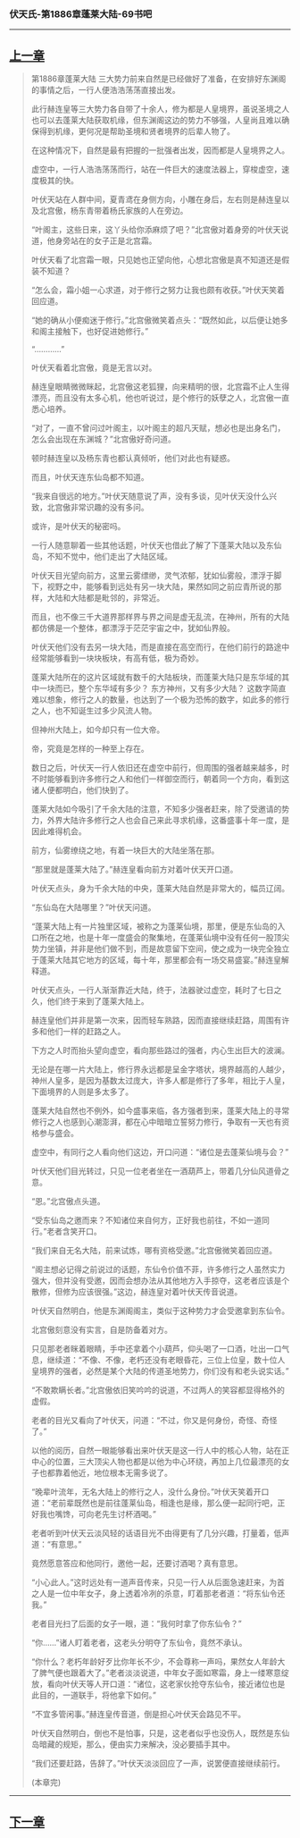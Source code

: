 ### 伏天氏-第1886章蓬莱大陆-69书吧

--------
[上一章](./270699afbbd0d3552d96fd50618df83e.md)
--------


>
>
>
>第1886章蓬莱大陆
>三大势力前来自然是已经做好了准备，在安排好东渊阁的事情之后，一行人便浩浩荡荡直接出发。
>
>此行赫连皇等三大势力各自带了十余人，修为都是人皇境界，虽说圣境之人也可以去蓬莱大陆获取机缘，但东渊阁这边的势力不够强，人皇尚且难以确保得到机缘，更何况是帮助圣境和贤者境界的后辈人物了。
>
>在这种情况下，自然是最有把握的一批强者出发，因而都是人皇境界之人。
>
>虚空中，一行人浩浩荡荡而行，站在一件巨大的速度法器上，穿梭虚空，速度极其的快。
>
>叶伏天站在人群中间，夏青鸢在身侧方向，小雕在身后，左右则是赫连皇以及北宫傲，杨东青带着杨氏家族的人在旁边。
>
>“叶阁主，这些日来，这丫头给你添麻烦了吧？”北宫傲对着身旁的叶伏天说道，他身旁站在的女子正是北宫霜。
>
>叶伏天看了北宫霜一眼，只见她也正望向他，心想北宫傲是真不知道还是假装不知道？
>
>“怎么会，霜小姐一心求道，对于修行之努力让我也颇有收获。”叶伏天笑着回应道。
>
>“她的确从小便痴迷于修行。”北宫傲微笑着点头：“既然如此，以后便让她多和阁主接触下，也好促进她修行。”
>
>“…………”
>
>叶伏天看着北宫傲，竟是无言以对。
>
>赫连皇眼睛微微眯起，北宫傲这老狐狸，向来精明的很，北宫霜不止人生得漂亮，而且没有太多心机，他也听说过，是个修行的妖孽之人，北宫傲一直悉心培养。
>
>“对了，一直不曾问过叶阁主，以叶阁主的超凡天赋，想必也是出身名门，怎么会出现在东渊城？”北宫傲好奇问道。
>
>顿时赫连皇以及杨东青也都认真倾听，他们对此也有疑惑。
>
>而且，叶伏天连东仙岛都不知道。
>
>“我来自很远的地方。”叶伏天随意说了声，没有多谈，见叶伏天没什么兴致，北宫傲非常识趣的没有多问。
>
>或许，是叶伏天的秘密吗。
>
>一行人随意聊着一些其他话题，叶伏天也借此了解了下蓬莱大陆以及东仙岛，不知不觉中，他们走出了大陆区域。
>
>叶伏天目光望向前方，这里云雾缥缈，灵气浓郁，犹如仙雾般，漂浮于脚下，视野之中，能够看到远处有另一块大陆，果然如同之前应青所说的那样，大陆和大陆都是毗邻的，非常近。
>
>而且，也不像三千大道界那样界与界之间是虚无乱流，在神州，所有的大陆都仿佛是一个整体，都漂浮于茫茫宇宙之中，犹如仙界般。
>
>叶伏天他们没有去另一块大陆，而是直接在高空而行，在他们前行的路途中经常能够看到一块块板块，有高有低，极为奇妙。
>
>蓬莱大陆所在的这片区域就有数千的大陆板块，而蓬莱大陆只是东华域的其中一块而已，整个东华域有多少？
>东方神州，又有多少大陆？
>这数字简直难以想象，修行之人的数量，也达到了一个极为恐怖的数字，如此多的修行之人，也不知诞生过多少风流人物。
>
>但神州大陆上，如今却只有一位大帝。
>
>帝，究竟是怎样的一种至上存在。
>
>数日之后，叶伏天一行人依旧还在虚空中前行，但周围的强者越来越多，时不时能够看到许多修行之人和他们一样御空而行，朝着同一个方向，看到这诸人便都明白，他们快到了。
>
>蓬莱大陆如今吸引了千余大陆的注意，不知多少强者赶来，除了受邀请的势力，外界大陆许多修行之人也会自己来此寻求机缘，这番盛事十年一度，是因此难得机会。
>
>前方，仙雾缭绕之地，有着一块巨大的大陆坐落在那。
>
>“那里就是蓬莱大陆了。”赫连皇看向前方对着叶伏天开口道。
>
>叶伏天点头，身为千余大陆的中央，蓬莱大陆自然是非常大的，幅员辽阔。
>
>“东仙岛在大陆哪里？”叶伏天问道。
>
>“蓬莱大陆上有一片独里区域，被称之为蓬莱仙境，那里，便是东仙岛的入口所在之地，也是十年一度盛会的聚集地，在蓬莱仙境中没有任何一股顶尖势力坐镇，并非是他们做不到，而是故意留下空间，使之成为一块完全独立于蓬莱大陆其它地方的区域，每十年，那里都会有一场交易盛宴。”赫连皇解释道。
>
>叶伏天点头，一行人渐渐靠近大陆，终于，法器驶过虚空，耗时了七日之久，他们终于来到了蓬莱大陆上。
>
>赫连皇他们并非是第一次来，因而轻车熟路，因而直接继续赶路，周围有许多和他们一样的赶路之人。
>
>下方之人时而抬头望向虚空，看向那些路过的强者，内心生出巨大的波澜。
>
>无论是在哪一片大陆上，修行界永远都是呈金字塔状，境界越高的人越少，神州人皇多，是因为基数太过庞大，许多人都是修行了多年，相比于人皇，下面境界的人则是多太多了。
>
>蓬莱大陆自然也不例外，如今盛事来临，各方强者到来，蓬莱大陆上的寻常修行之人也感到心潮澎湃，都在心中暗暗立誓努力修行，争取有一天也有资格参与盛会。
>
>虚空中，有同行之人看向他们这边，开口问道：“诸位是去蓬莱仙境与会？”
>
>叶伏天他们目光转过，只见一位老者坐在一酒葫芦上，带着几分仙风道骨之意。
>
>“恩。”北宫傲点头道。
>
>“受东仙岛之邀而来？不知诸位来自何方，正好我也前往，不如一道同行。”老者含笑开口。
>
>“我们来自无名大陆，前来试炼，哪有资格受邀。”北宫傲微笑着回应道。
>
>“阁主想必记得之前说过的话题，东仙令价值不菲，许多修行之人虽然实力强大，但并没有受邀，因而会想办法从其他地方入手掠夺，这老者应该是个散修，但修为应该很强。”这边，赫连皇对着叶伏天传音说道。
>
>叶伏天自然明白，他是东渊阁阁主，类似于这种势力才会受邀拿到东仙令。
>
>北宫傲刻意没有实言，自是防备着对方。
>
>只见那老者眯着眼睛，手中还拿着个小葫芦，仰头喝了一口酒，吐出一口气息，继续道：“不像、不像，老朽还没有老眼昏花，三位上位皇，数十位人皇境界的强者，必然是某个大陆的传道圣地势力，你们没有和老头说实话。”
>
>“不敢欺瞒长者。”北宫傲依旧笑吟吟的说道，不过两人的笑容都显得格外的虚假。
>
>老者的目光又看向了叶伏天，问道：“不过，你又是何身份，奇怪、奇怪了。”
>
>以他的阅历，自然一眼能够看出来叶伏天是这一行人中的核心人物，站在正中心的位置，三大顶尖人物也都是以他为中心环绕，再加上几位最漂亮的女子也都靠着他近，地位根本无需多说了。
>
>“晚辈叶流年，无名大陆上的修行之人，没什么身份。”叶伏天笑着开口道：“老前辈既然也是前往蓬莱仙岛，相逢也是缘，那么便一起同行吧，正好我也嘴馋，可向老先生讨杯酒喝。”
>
>老者听到叶伏天云淡风轻的话语目光不由得更有了几分兴趣，打量着，低声道：“有意思。”
>
>竟然愿意答应和他同行，邀他一起，还要讨酒喝？真有意思。
>
>“小心此人。”这时远处有一道声音传来，只见一行人从后面急速赶来，为首之人是一位中年女子，身上透着冷冽的杀意，盯着那老者道：“将东仙令还我。”
>
>老者目光扫了后面的女子一眼，道：“我何时拿了你东仙令？”
>
>“你……”诸人盯着老者，这老头分明夺了东仙令，竟然不承认。
>
>“你什么？老朽年龄好歹比你年长不少，不会尊称一声吗，果然女人年龄大了脾气便也跟着大了。”老者淡淡说道，中年女子面如寒霜，身上一缕寒意绽放，看向叶伏天等人开口道：“诸位，这老家伙抢夺东仙令，接近诸位也是此目的，一道联手，将他拿下如何。”
>
>“不宜多管闲事。”赫连皇传音道，倒是担心叶伏天会路见不平。
>
>叶伏天自然明白，倒也不是怕事，只是，这老者似乎也没伤人，既然是东仙岛暗藏的规矩，那么，便由实力来解决，没必要插手其中。
>
>“我们还要赶路，告辞了。”叶伏天淡淡回应了一声，说罢便直接继续前行。
>
>(本章完)
>
>

--------
[下一章](./b3c602b7883699acda0ed3411b63e7c5.md)
--------
